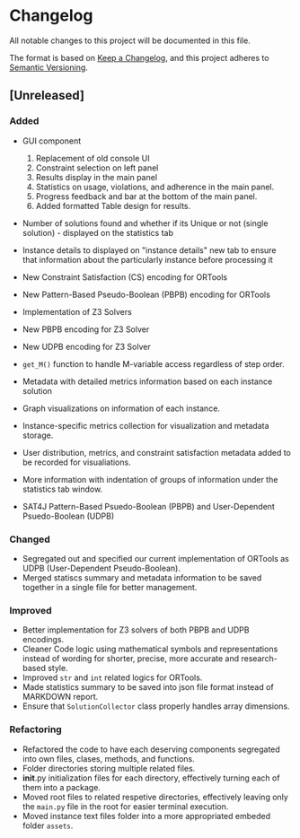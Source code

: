 # Changelog

All notable changes to this project will be documented in this file.

The format is based on [Keep a Changelog](https://keepachangelog.com/en/1.0.0/),
and this project adheres to [Semantic Versioning](https://semver.org/spec/v2.0.0.html).

## [Unreleased]

### Added
- GUI component
    1. Replacement of old console UI
    2. Constraint selection on left panel
    3. Results display in the main panel
    4. Statistics on usage, violations, and adherence in the main panel.
    5. Progress feedback and bar at the bottom of the main panel.
    6. Added formatted Table design for results.

- Number of solutions found and whether if its Unique or not (single solution) - displayed on the statistics tab
- Instance details to displayed on "instance details" new tab to ensure that information about the particularly instance before processing it
- New Constraint Satisfaction (CS) encoding for ORTools
- New Pattern-Based Pseudo-Boolean (PBPB) encoding for ORTools
- Implementation of Z3 Solvers
- New PBPB encoding for Z3 Solver
- New UDPB encoding for Z3 Solver
- `get_M()` function to handle M-variable access regardless of step order.
- Metadata with detailed metrics information based on each instance solution
- Graph visualizations on information of each instance.
- Instance-specific metrics collection for visualization and metadata storage.
- User distribution, metrics, and constraint satisfaction metadata added to be recorded for visualiations.
- More information with indentation of groups of information under the statistics tab window.
- SAT4J Pattern-Based Psuedo-Boolean (PBPB) and User-Dependent Psuedo-Boolean (UDPB)

### Changed
- Segregated out and specified our current implementation of ORTools as UDPB (User-Dependent Pseudo-Boolean).
- Merged statiscs summary and metadata information to be saved together in a single file for better management.

### Improved
- Better implementation for Z3 solvers of both PBPB and UDPB encodings.
- Cleaner Code logic using mathematical symbols and representations instead of wording for shorter, precise, more accurate and research-based style.
- Improved `str` and `int` related logics for ORTools.
- Made statistics summary to be saved into json file format instead of MARKDOWN report.
- Ensure that `SolutionCollector` class properly handles array dimensions.

### Refactoring
- Refactored the code to have each deserving components segregated into own files, clases, methods, and functions.
- Folder directories storing multiple related files.
- __init__.py initialization files for each directory, effectively turning each of them into a package.
- Moved root files to related respetive directories, effectively leaving only the `main.py` file in the root for easier terminal execution.
- Moved instance text files folder into a more appropriated embeded folder `assets`.
